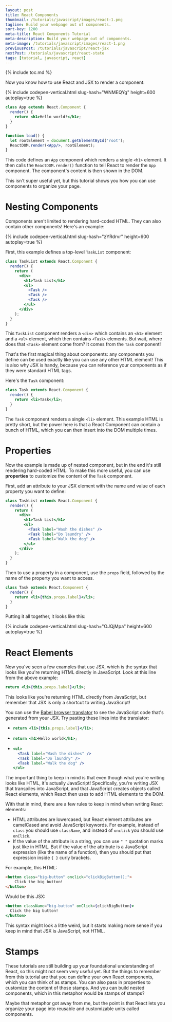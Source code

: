 ```yaml
---
layout: post
title: React Components
thumbnail: /tutorials/javascript/images/react-1.png
tagline: Build your webpage out of components.
sort-key: 1200
meta-title: React Components Tutorial
meta-description: Build your webpage out of components.
meta-image: /tutorials/javascript/images/react-1.png
previousPost: /tutorials/javascript/react-jsx
nextPost: /tutorials/javascript/react-state
tags: [tutorial, javascript, react]
---
```


{% include toc.md %}

Now you know how to use React and JSX to render a component:

{% include codepen-vertical.html slug-hash="WNMEQYg" height=600 autoplay=true %}

```jsx
class App extends React.Component {
  render() {
    return <h1>Hello world!</h1>;
  }
}

function load() {
  let rootElement = document.getElementById('root');
  ReactDOM.render(<App/>, rootElement);
}
```

This code defines an `App` component which renders a single `<h1>` element. It then calls the `ReactDOM.render()` function to tell React to render the `App` component. The component's content is then shown in the DOM.

This isn't super useful yet, but this tutorial shows you how you can use components to organize your page.

# Nesting Components

Components aren't limited to rendering hard-coded HTML. They can also contain other components! Here's an example:

{% include codepen-vertical.html slug-hash="zYRdrvr" height=600 autoplay=true %}

First, this example defines a top-level `TaskList` component:

```jsx
class TaskList extends React.Component {
  render() {
    return (
      <div>
        <h1>Task List</h1>
        <ul>
          <Task />
          <Task />
          <Task />
        </ul>
      </div>
    );
  }
}
```

This `TaskList` component renders a `<div>` which contains an `<h1>` element and a `<ul>` element, which then contains `<Task>` elements. But wait, where does that `<Task>` element come from? It comes from the `Task` component!

That's the first magical thing about components: any components you define can be used exactly like you can use any other HTML element! This is also why JSX is handy, because you can reference your components as if they were standard HTML tags.

Here's the `Task` component:

```jsx
class Task extends React.Component {
  render() {
    return <li>Task</li>;
  }
}
```

The `Task` component renders a single `<li>` element. This example HTML is pretty short, but the power here is that a React Component can contain a bunch of HTML, which you can then insert into the DOM multiple times.

# Properties

Now the example is made up of nested component, but in the end it's still rendering hard-coded HTML. To make this more useful, you can use **properties** to customize the content of the `Task` component.

First, add an attribute to your JSX element with the name and value of each property you want to define:

```jsx
class TaskList extends React.Component {
  render() {
    return (
      <div>
        <h1>Task List</h1>
        <ul>
          <Task label="Wash the dishes" />
          <Task label="Do laundry" />
          <Task label="Walk the dog" />
        </ul>
      </div>
    );
  }
}
```

Then to use a property in a component, use the `props` field, followed by the name of the property you want to access.

```jsx
class Task extends React.Component {
  render() {
    return <li>{this.props.label}</li>;
  }
}
```

Putting it all together, it looks like this:

{% include codepen-vertical.html slug-hash="OJQjMpa" height=600 autoplay=true %}

# React Elements

Now you've seen a few examples that use JSX, which is the syntax that looks like you're returning HTML directly in JavaScript. Look at this line from the above example:

```jsx
return <li>{this.props.label}</li>;
```

This looks like you're returning HTML directly from JavaScript, but remember that JSX is only a shortcut to writing JavaScript!

You can use the [Babel browser translator](https://babeljs.io/repl) to see the JavaScript code that's generated from your JSX. Try pasting these lines into the translator:

- ```jsx
  return <li>{this.props.label}</li>;
  ```
- ```jsx
  return <h1>Hello world</h1>;
  ```
- ```jsx
  <ul>
    <Task label="Wash the dishes" />
    <Task label="Do laundry" />
    <Task label="Walk the dog" />
  </ul>
  ```

The important thing to keep in mind is that even though what you're writing looks like HTML, it's actually JavaScript! Specifically, you're writing JSX that transpiles into JavaScript, and that JavaScript creates objects called React elements, which React then uses to add HTML elements to the DOM.

With that in mind, there are a few rules to keep in mind when writing React elements:

- HTML attributes are lowercased, but React element attributes are camelCased and avoid JavaScript keywords. For example, instead of `class` you should use `className`, and instead of `onclick` you should use `onClick`.
- If the value of the attribute is a string, you can use `" "` quotation marks just like in HTML. But if the value of the attribute is a JavaScript expression (like the name of a function), then you should put that expression inside `{ }` curly brackets.

For example, this HTML:

```html
<button class="big-button" onclick="clickBigButton();">
    Click the big button!
</button>
```

Would be this JSX:

```jsx
<button className="big-button" onClick={clickBigButton}>
  Click the big button!
</button>
```

This syntax might look a little weird, but it starts making more sense if you keep in mind that JSX is JavaScript, not HTML.

# Stamps

These tutorials are still building up your foundational understanding of React, so this might not seem very useful yet. But the things to remember from this tutorial are that you can define your own React components, which you can think of as stamps. You can also pass in properties to customize the content of those stamps. And you can build nested components, which in this metaphor would be stamps of stamps?

Maybe that metaphor got away from me, but the point is that React lets you organize your page into reusable and customizable units called components.
